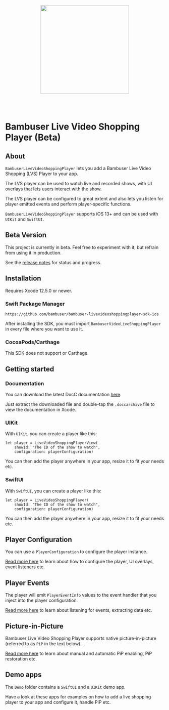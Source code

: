 <div>
  <br/><br />
  <p align="center">
    <a href="https://bambuser.com" target="_blank" align="center">
        <img src="https://brand.bambuser.net/current/logo/bambuser-black-512.png" width="280">
    </a>
  </p>
  <br/><br />
</div>


# Bambuser Live Video Shopping Player (Beta)


## About

`BambuserLiveVideoShoppingPlayer` lets you add a Bambuser Live Video Shopping (LVS) Player to your app.

The LVS player can be used to watch live and recorded shows, with UI overlays that lets users interact with the show.

The LVS player can be configured to great extent and also lets you listen for player emitted events and perform player-specific functions. 

`BambuserLiveVideoShoppingPlayer` supports iOS 13+ and can be used with `UIKit` and `SwiftUI`.



## Beta Version

This project is currently in beta. Feel free to experiment with it, but refrain from using it in production.  

See the [release notes][ReleaseNotes] for status and progress.



## Installation

Requires Xcode 12.5.0 or newer.

### Swift Package Manager

```
https://github.com/bambuser/bambuser-livevideoshoppingplayer-sdk-ios
```

After installing the SDK, you must import `BambuserVideoLiveShoppingPlayer` in every file where you want to use it.

### CocoaPods/Carthage

This SDK does not support or Carthage.



## Getting started

### Documentation

You can download the latest DocC documentation [here][Documentation].

Just extract the downloaded file and double-tap the `.doccarchive` file to view the documentation in Xcode. 


### UIKit

With `UIKit`, you can create a player like this:

```
let player = LiveVideoShoppingPlayerView(
    showId: "The ID of the show to watch",
    configuration: playerConfiguration)
```

You can then add the player anywhere in your app, resize it to fit your needs etc.


### SwiftUI

With `SwiftUI`, you can create a player like this:

```
let player = LiveVideoShoppingPlayer(
    showId: "The ID of the show to watch",
    configuration: playerConfiguration)
```

You can then add the player anywhere in your app, resize it to fit your needs etc.



## Player Configuration

You can use a `PlayerConfiguration` to configure the player instance. 

[Read more here][Configuration] to learn about how to configure the player, UI overlays, event listeners etc.



## Player Events

The player will emit `PlayerEventInfo` values to the event handler that you inject into the player configuration.

[Read more here][Events] to learn about listening for events, extracting data etc.



## Picture-in-Picture

Bambuser Live Video Shopping Player supports native picture-in-picture (referred to as `PiP` in the text below).

[Read more here][PictureInPicture] to learn about manual and automatic PiP enabling, PiP restoration etc. 



## Demo apps

The `Demo` folder contains a `SwiftUI` and a `UIKit` demo app. 

Have a look at these apps for examples on how to add a live shopping player to your app and configure it, handle PiP etc.



[Documentation]: ./Docs/BambuserLiveVideoShoppingPlayer.doccarchive.zip
[ReleaseNotes]: ./RELEASE_NOTES.md

[Configuration]: ./Readmes/Configuration.md
[Events]: ./Readmes/Events.md
[PictureInPicture]: ./Readmes/PictureInPicture.md
